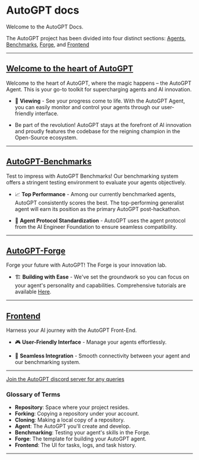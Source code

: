 # AutoGPT docs

Welcome to the AutoGPT Docs.

The AutoGPT project has been divided into four distinct sections: [Agents](#welcome-to-the-heart-of-autogpt), [Benchmarks](#autogpt-benchmarks), [Forge](#autogpt-forge), and [Frontend](#frontend)

---

## [Welcome to the heart of AutoGPT](AutoGPT/setup.md)

Welcome to the heart of AutoGPT, where the magic happens – the AutoGPT Agent. This is your go-to toolkit for supercharging agents and AI innovation.

- 👀 **Viewing** - See your progress come to life. With the AutoGPT Agent, you can easily monitor and control your agents through our user-friendly interface.

- Be part of the revolution! AutoGPT stays at the forefront of AI innovation and proudly features the codebase for the reigning champion in the Open-Source ecosystem.

---

## [AutoGPT-Benchmarks](benchmarks/benchmark.md)

Test to impress with AutoGPT Benchmarks! Our benchmarking system offers a stringent testing environment to evaluate your agents objectively. 

- 📈 **Top Performance** - Among our currently benchmarked agents, AutoGPT consistently scores the best. The top-performing generalist agent will earn its position as the primary AutoGPT post-hackathon.

- 🔌 **Agent Protocol Standardization** - AutoGPT uses the agent protocol from the AI Engineer Foundation to ensure seamless compatibility.

---

## [AutoGPT-Forge](forge/get-started.md)

Forge your future with AutoGPT! The Forge is your innovation lab.

- 🏗️ **Building with Ease** - We've set the groundwork so you can focus on your agent's personality and capabilities. Comprehensive tutorials are available [Here](https://aiedge.medium.com/autogpt-forge-e3de53cc58ec).

---

## [Frontend](front-end/the-ui.md)

Harness your AI journey with the AutoGPT Front-End.

- 🎮 **User-Friendly Interface** - Manage your agents effortlessly.

- 🔄 **Seamless Integration** - Smooth connectivity between your agent and our benchmarking system.

---

[Join the AutoGPT discord server for any queries](discord.gg/autogpt)

### Glossary of Terms

- **Repository**: Space where your project resides.
- **Forking**: Copying a repository under your account.
- **Cloning**: Making a local copy of a repository.
- **Agent**: The AutoGPT you'll create and develop.
- **Benchmarking**: Testing your agent's skills in the Forge.
- **Forge**: The template for building your AutoGPT agent.
- **Frontend**: The UI for tasks, logs, and task history.

---
